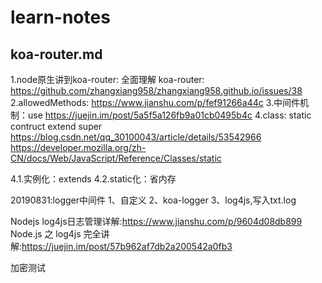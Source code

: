 # learn-notes
## koa-router.md
1.node原生讲到koa-router:
全面理解 koa-router: https://github.com/zhangxiang958/zhangxiang958.github.io/issues/38
2.allowedMethods:
https://www.jianshu.com/p/fef91266a44c
3.中间件机制：use
https://juejin.im/post/5a5f5a126fb9a01cb0495b4c
4.class: static contruct extend super
https://blog.csdn.net/qq_30100043/article/details/53542966
https://developer.mozilla.org/zh-CN/docs/Web/JavaScript/Reference/Classes/static

4.1.实例化：extends
4.2.static化：省内存

20190831:logger中间件
1、自定义
2、koa-logger
3、log4js,写入txt.log

Nodejs log4js日志管理详解:https://www.jianshu.com/p/9604d08db899
Node.js 之 log4js 完全讲解:https://juejin.im/post/57b962af7db2a200542a0fb3

加密测试
